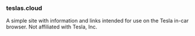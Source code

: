 ### teslas.cloud

A simple site with information and links intended for use on the Tesla in-car browser. Not affiliated with Tesla, Inc.
